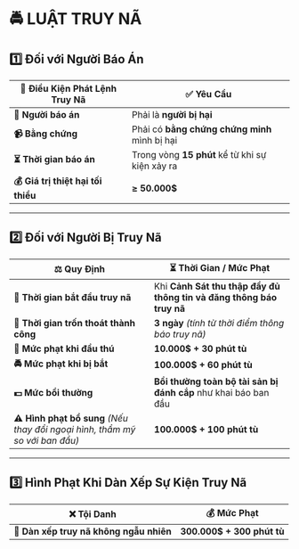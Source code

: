 # 🚔 **LUẬT TRUY NÃ**  

## **1️⃣ Đối với Người Báo Án**  

| 📜 **Điều Kiện Phát Lệnh Truy Nã** | ✅ **Yêu Cầu**                                   |
| --------------------------------- | ----------------------------------------------- |
| **👤 Người báo án**                | Phải là **người bị hại**                        |
| **📹 Bằng chứng**                  | Phải có **bằng chứng chứng minh** mình bị hại   |
| **⏳ Thời gian báo án**            | Trong vòng **15 phút** kể từ khi sự kiện xảy ra |
| **💰 Giá trị thiệt hại tối thiểu** | **≥ 50.000$**                                   |

---

## **2️⃣ Đối với Người Bị Truy Nã**  

| ⚖️ **Quy Định**                                                              | ⏳ **Thời Gian / Mức Phạt**                                           |
| --------------------------------------------------------------------------- | -------------------------------------------------------------------- |
| **📢 Thời gian bắt đầu truy nã**                                             | Khi **Cảnh Sát thu thập đầy đủ thông tin và đăng thông báo truy nã** |
| **🚷 Thời gian trốn thoát thành công**                                       | **3 ngày** *(tính từ thời điểm thông báo truy nã)*                   |
| **🛑 Mức phạt khi đầu thú**                                                  | **10.000$ + 30 phút tù**                                             |
| **🚔 Mức phạt khi bị bắt**                                                   | **100.000$ + 60 phút tù**                                            |
| **💵 Mức bồi thường**                                                        | **Bồi thường toàn bộ tài sản bị đánh cắp** như khai báo ban đầu      |
| **⚠️ Hình phạt bổ sung** *(Nếu thay đổi ngoại hình, thẩm mỹ so với ban đầu)* | **100.000$ + 100 phút tù**                                           |

---

## **3️⃣ Hình Phạt Khi Dàn Xếp Sự Kiện Truy Nã**  

| ❌ **Tội Danh**                         | 💰 **Mức Phạt**             |
| -------------------------------------- | -------------------------- |
| **📜 Dàn xếp truy nã không ngẫu nhiên** | **300.000$ + 300 phút tù** |
